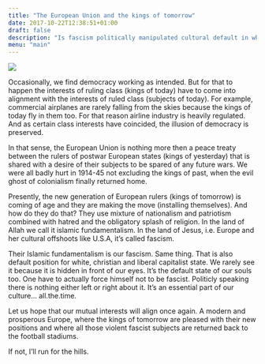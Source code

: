 ```yaml
---
title: "The European Union and the kings of tomorrow"
date: 2017-10-22T12:38:51+01:00
draft: false
description: "Is fascism politically manipulated cultural default in white, christian and liberal capitalist states?"
menu: "main"
---
```

<img src="/es/text/eu-and-the-kings/pandurica.jpg">

Occasionally, we find democracy working as intended. But for that to happen the interests of ruling class (kings of today) have to come into alignment with the interests of ruled class (subjects of today). For example, commercial airplanes are rarely falling from the skies because the kings of today fly in them too. For that reason airline industry is heavily regulated. And as certain class interests have coincided, the illusion of democracy is preserved.

In that sense, the European Union is nothing more then a peace treaty between the rulers of postwar European states (kings of yesterday) that is shared with a desire of their subjects to be spared of any future wars. We were all badly hurt in 1914-45 not excluding the kings of past, when the evil ghost of colonialism finally returned home.

Presently, the new generation of European rulers (kings of tomorrow) is coming of age and they are making the move (installing themselves). And how do they do that? They use mixture of nationalism and patriotism combined with hatred and the obligatory splash of religion. In the land of Allah we call it islamic fundamentalism. In the land of Jesus, i.e. Europe and her cultural offshoots like U.S.A, it’s called fascism.

Their Islamic fundamentalism is our fascism. Same thing. That is also default position for white, christian and liberal capitalist state. We rarely see it because it is hidden in front of our eyes. It’s the default state of our souls too. One have to actually force himself not to be fascist. Politicly speaking there is nothing either left or right about it. It’s an essential part of our culture... all.the.time.

Let us hope that our mutual interests will align once again. A modern and prosperous Europe, where the kings of tomorrow are pleased with their new positions and where all those violent fascist subjects are returned back to the football stadiums.

If not, I’ll run for the hills.